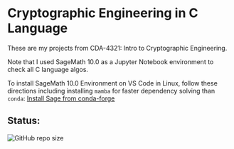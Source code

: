 # Cryptographic Engineering in C Language

These are my projects from CDA-4321: Intro to Cryptographic Engineering.

Note that I used SageMath 10.0 as a Jupyter Notebook environment to check all C language algos.

To install SageMath 10.0 Environment on VS Code in Linux, follow these directions including installing `mamba` 
for faster dependency solving than `conda`: [Install Sage from conda-forge](https://doc.sagemath.org/html/en/installation/conda.html)

## Status:

![GitHub repo size](https://img.shields.io/github/repo-size/ADolbyB/cryptographic-engineering?label=Repo%20Size&logo=Github)